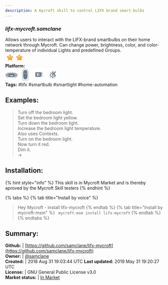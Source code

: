 ```yaml
---
description: A mycroft skill to control LIFX brand smart-bulbs
---
```


### _lifx-mycroft.samclane_  
Allows users to interact with the LIFX-brand smartbulbs on their home network through Mycroft. Can change power, brightness, color, and color-temperature of individual Lights and predefined Groups.  
![](../.gitbook/assets/star.png)![](../.gitbook/assets/star.png)  
**Platform:**  
 ![Mark I](../.gitbook/assets/mark-1-icon.png)  ![Mark II](../.gitbook/assets/mark-2-icon.png)  ![Picroft](../.gitbook/assets/picroft-icon.png)  ![plasmoid](../.gitbook/assets/kde.png)   
**Tags:** \#lifx \#smartbulb \#smartlight \#home-automation   
## Examples:  
> Turn off the bedroom light.  
> Set the bedroom light yellow.  
> Turn down the bedroom light.  
> Increase the bedroom light temperature.  
> Also uses Contexts.  
> Turn on the bedroom light.  
> Now turn it red.  
> Dim it.  
> ->  
  
## Installation:  
{% hint style="info" %}
This skill is in Mycroft Market and is thereby aproved by the Mycroft Skill testers
{% endhint %}
    
{% tabs %}
{% tab title="Install by voice" %}
> Hey Mycroft - install lifx-mycroft
{% endtab %}
  {% tab title="Install by mycroft-msm" %}
``` mycroft-msm install lifx-mycroft```
{% endtab %}
  {% endtabs %}
    
## Summary:  
**Github:** | [https://github.com/samclane/lifx-mycroft](https://github.com/samclane/lifx-mycroft)  
**Owner:** | [@samclane](https://github.com/samclane)  
**Created:** | 2018 Aug 31 19:03:44 UTC  **Last updated:** 2019 May 31 19:20:27 UTC  
**License:** | GNU General Public License v3.0  
**Market status:** | [In Market](https://market.mycroft.ai/skill/lifx-mycroft)  
